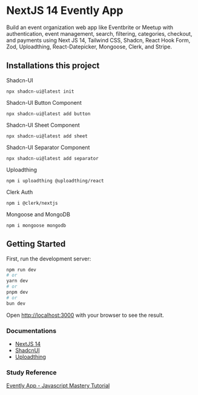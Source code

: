# NextJS 14 Evently App 
Build an event organization web app like Eventbrite or Meetup with authentication, event management, search, filtering, categories, checkout, and payments using Next JS 14, Tailwind CSS, Shadcn, React Hook Form, Zod, Uploadthing, React-Datepicker, Mongoose, Clerk, and Stripe.

## Installations this project
Shadcn-UI
```
npx shadcn-ui@latest init
```

Shadcn-UI Button Component
```
npx shadcn-ui@latest add button
```

Shadcn-UI Sheet Component
```
npx shadcn-ui@latest add sheet
```

Shadcn-UI Separator Component
```
npx shadcn-ui@latest add separator
```
 
Uploadthing
```
npm i uploadthing @uploadthing/react
``` 

Clerk Auth
```
npm i @clerk/nextjs
```

Mongoose and MongoDB
```
npm i mongoose mongodb
```

## Getting Started

First, run the development server:

```bash
npm run dev
# or
yarn dev
# or
pnpm dev
# or
bun dev
```

Open [http://localhost:3000](http://localhost:3000) with your browser to see the result.

### Documentations

* [NextJS 14](https://nextjs.org/docs)
* [ShadcnUI](https://ui.shadcn.com/docs)
* [Uploadthing](https://docs.uploadthing.com/)

### Study Reference 
[Evently App - Javascript Mastery Tutorial](https://www.youtube.com/watch?v=zgGhzuBZOQg)